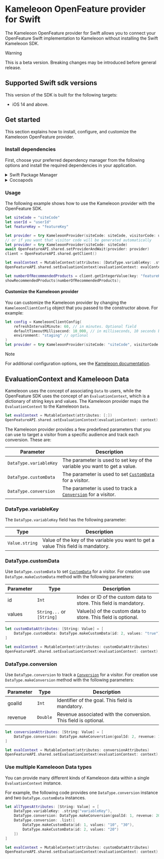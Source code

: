 # Kameleoon OpenFeature provider for Swift

The Kameleoon OpenFeature provider for Swift allows you to connect your OpenFeature Swift implementation to Kameleoon without installing the Swift Kameleoon SDK.

> [!WARNING]
> This is a beta version. Breaking changes may be introduced before general release.

## Supported Swift sdk versions

This version of the SDK is built for the following targets:

* iOS 14 and above.

## Get started

This section explains how to install, configure, and customize the Kameleoon OpenFeature provider.

### Install dependencies

First, choose your preferred dependency manager from the following options and install the required dependencies in your application.

<details>
  <summary>Swift Package Manager</summary>

With <a href="https://github.com/apple/swift-package-manager">Swift Package Manager</a>, add a <a href="https://developer.apple.com/documentation/xcode/adding_package_dependencies_to_your_app">package dependency to your Xcode project</a>. Select **File > Swift Packages > Add Package Dependency** and enter the repository URL: `https://github.com/Kameleoon/openfeature-swift.git`.

Alternatively, you can modify your `Package.swift` file directly:

```swift
dependencies: [
  .package(url: "https://github.com/Kameleoon/openfeature-swift.git", from("0.0.1"))
]
```
</details>
<details>
  <summary>Cocoapods</summary>

With <a href="https://guides.cocoapods.org/using/using-cocoapods.html">CocoaPods</a>, paste the following code in your Podfile and replace `YOUR_TARGET_NAME` with the value for your app:

```swift
# Podfile
use_frameworks!

target 'YOUR_TARGET_NAME' do
  pod 'KameleoonOpenfeature'
end
```

Then, in a command prompt, in the `Podfile` directory, run the install command:

```custom_code
pod install
```
</details>


### Usage

The following example shows how to use the Kameleoon provider with the OpenFeature SDK.

```swift
let siteCode = "siteCode"
let userId = "userId"
let featureKey = "featureKey"

let provider = try KameleoonProvider(siteCode: siteCode, visitorCode: userId)
// or if you want that visitor code will be generated automatically
let provider = try KameleoonProvider(siteCode: siteCode)
await OpenFeatureAPI.shared.setProviderAndWait(provider: provider)
client = OpenFeatureAPI.shared.getClient()

let evalContext = MutableContext(attributes: [DataType.variableKey: .string("stringKey")])
OpenFeatureAPI.shared.setEvaluationContext(evaluationContext: evalContext)

let numberOfRecommendedProducts = client.getIntegerValue(key: "featureKey", defaultValue: 5)
showRecommendedProducts(numberOfRecommendedProducts);
```

#### Customize the Kameleoon provider

You can customize the Kameleoon provider by changing the `KameleoonClientConfig` object that you passed to the constructor above. For example:

```swift
let config = KameleoonClientConfig(
    refreshIntervalMinute: 60, // in minutes. Optional field
    defaultTimeoutMillisecond: 10_000, // in milliseconds, 10 seconds by default, optional
    environment: "staging" // optional
)
let provider = try KameleoonProvider(siteCode: "siteCode", visitorCode: "userId", config: config);
```
</details>

> [!NOTE]
> For additional configuration options, see the [Kameleoon documentation](https://developers.kameleoon.com/feature-management-and-experimentation/mobile-sdks/ios-sdk/#create).

## EvaluationContext and Kameleoon Data

Kameleoon uses the concept of associating `Data` to users, while the OpenFeature SDK uses the concept of an `EvaluationContext`, which is a dictionary of string keys and values. The Kameleoon provider maps the `EvaluationContext` to the Kameleoon `Data`.


```swift
let evalContext = MutableContext(attributes: [:])
OpenFeatureAPI.shared.setEvaluationContext(evaluationContext: context);
```

The Kameleoon provider provides a few predefined parameters that you can use to target a visitor from a specific audience and track each conversion. These are:

| Parameter | Description |
| --------- | ----------- |
| `DataType.variableKey` | The parameter is used to set key of the variable you want to get a value. |
| `DataType.customData` | The parameter is used to set [`CustomData`](https://developers.kameleoon.com/feature-management-and-experimentation/mobile-sdks/ios-sdk/#customdata) for a visitor.     |
| `DataType.conversion`  | The parameter is used to track a [`Conversion`](https://developers.kameleoon.com/feature-management-and-experimentation/mobile-sdks/ios-sdk/#conversion) for a visitor. |

### DataType.variableKey

The `DataType.variableKey` field has the following parameter:

| Type | Description |
| ---- | ----------- |
| `Value.string` | Value of the key of the variable you want to get a value This field is mandatory. |


### DataType.customData

Use `DataType.customData` to set [`CustomData`](https://developers.kameleoon.com/feature-management-and-experimentation/mobile-sdks/ios-sdk/#customdata) for a visitor. For creation use `DataType.makeCustomData` method with the following parameters:

| Parameter | Type | Description |
|-----------| ---- | ----------- |
| id | `Int` | Index or ID of the custom data to store. This field is mandatory. |
| values | `String...` or `[String]` | Value(s) of the custom data to store. This field is optional. |

```swift
let customDataAttributes: [String: Value] = [
    DataType.customData: DataType.makeCustomData(id: 2, values: "true")
]

let evalContext = MutableContext(attributes: customDataAttributes)
OpenFeatureAPI.shared.setEvaluationContext(evaluationContext: context);
```

### DataType.conversion

Use `DataType.conversion` to track a [`Conversion`](https://developers.kameleoon.com/feature-management-and-experimentation/mobile-sdks/ios-sdk/#conversion) for a visitor. For creation use `DataType.makeConversion` method with the following parameters:

| Parameter | Type | Description |
|-----------| ---- | ----------- |
| goalId | `Int` | Identifier of the goal. This field is mandatory. |
| revenue | `Double` | Revenue associated with the conversion. This field is optional. |


```swift
let conversionAttributes: [String: Value] = [
    DataType.conversion: DataType.makeConverstion(goalId: 2, revenue: 10)
]

let evalContext = MutableContext(attributes: conversionAttributes)
OpenFeatureAPI.shared.setEvaluationContext(evaluationContext: context);
```

### Use multiple Kameleoon Data types

You can provide many different kinds of Kameleoon data within a single `EvaluationContext` instance.

For example, the following code provides one `DataType.conversion` instance and two `DataType.customData` instances.

```swift
let allTypesAttributes: [String: Value] = [
    DataType.variableKey: .string("variableKey"),
    DataType.conversion: DataType.makeConversion(goalId: 1, revenue: 200.5),
    DataType.conversion: .list([
        DataType.makeCustomData(id: 1, values: "10", "30"),
        DataType.makeCustomData(id: 2, values: "20")
    ])
]

let evalContext = MutableContext(attributes: customDataAttributes)
OpenFeatureAPI.shared.setEvaluationContext(evaluationContext: context);
```
